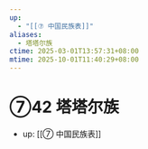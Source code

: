 ```yaml
---
up:
  - "[[⑦ 中国民族表]]"
aliases:
  - 塔塔尔族
ctime: 2025-03-01T13:57:31+08:00
mtime: 2025-10-01T11:40:29+08:00
---
```


# ⑦42 塔塔尔族

- up: [[⑦ 中国民族表]]
